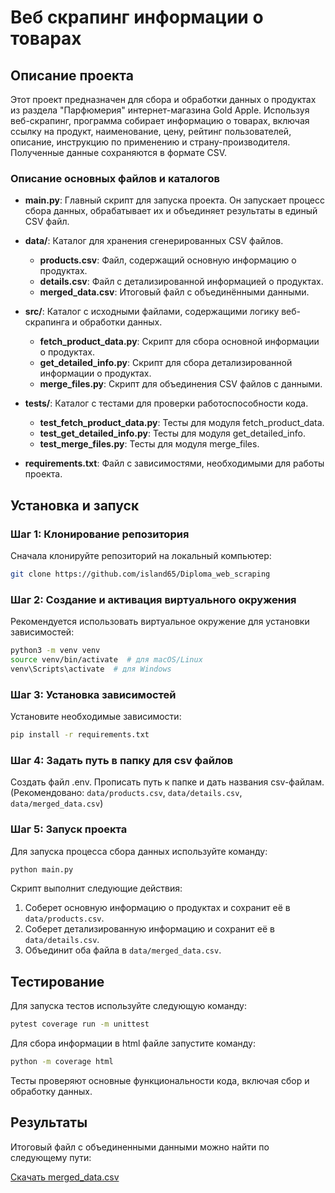 # Веб скрапинг информации о товарах

## Описание проекта

Этот проект предназначен для сбора и обработки данных о продуктах из раздела "Парфюмерия" интернет-магазина Gold Apple. Используя веб-скрапинг, программа собирает информацию о товарах, включая ссылку на продукт, наименование, цену, рейтинг пользователей, описание, инструкцию по применению и страну-производителя. Полученные данные сохраняются в формате CSV.


### Описание основных файлов и каталогов

- **main.py**: Главный скрипт для запуска проекта. Он запускает процесс сбора данных, обрабатывает их и объединяет результаты в единый CSV файл.

- **data/**: Каталог для хранения сгенерированных CSV файлов.
  - **products.csv**: Файл, содержащий основную информацию о продуктах.
  - **details.csv**: Файл с детализированной информацией о продуктах.
  - **merged_data.csv**: Итоговый файл с объединёнными данными.
- **src/**: Каталог с исходными файлами, содержащими логику веб-скрапинга и обработки данных.
  - **fetch_product_data.py**: Скрипт для сбора основной информации о продуктах.
  - **get_detailed_info.py**: Скрипт для сбора детализированной информации о продуктах.
  - **merge_files.py**: Скрипт для объединения CSV файлов с данными.

- **tests/**: Каталог с тестами для проверки работоспособности кода.
  - **test_fetch_product_data.py**: Тесты для модуля fetch_product_data.
  - **test_get_detailed_info.py**: Тесты для модуля get_detailed_info.
  - **test_merge_files.py**: Тесты для модуля merge_files.

- **requirements.txt**: Файл с зависимостями, необходимыми для работы проекта.

## Установка и запуск

### Шаг 1: Клонирование репозитория

Сначала клонируйте репозиторий на локальный компьютер:

```bash
git clone https://github.com/island65/Diploma_web_scraping
```

### Шаг 2: Создание и активация виртуального окружения

Рекомендуется использовать виртуальное окружение для установки зависимостей:

```bash
python3 -m venv venv
source venv/bin/activate  # для macOS/Linux
venv\Scripts\activate  # для Windows
```

### Шаг 3: Установка зависимостей

Установите необходимые зависимости:

```bash
pip install -r requirements.txt
```

### Шаг 4: Задать путь в папку для csv файлов

Создать файл .env. Прописать путь к папке и дать названия csv-файлам.
(Рекомендовано: `data/products.csv`, `data/details.csv`, `data/merged_data.csv`)

### Шаг 5: Запуск проекта

Для запуска процесса сбора данных используйте команду:

```bash
python main.py
```

Скрипт выполнит следующие действия:
1. Соберет основную информацию о продуктах и сохранит её в `data/products.csv`.
2. Соберет детализированную информацию и сохранит её в `data/details.csv`.
3. Объединит оба файла в `data/merged_data.csv`.

## Тестирование

Для запуска тестов используйте следующую команду:

```bash
pytest coverage run -m unittest
```

Для сбора информации в html файле запустите команду:
```bash
python -m coverage html 
```

Тесты проверяют основные функциональности кода, включая сбор и обработку данных.

## Результаты

Итоговый файл с объединенными данными можно найти по следующему пути:

[Скачать merged_data.csv](./data/merged_data.csv) 